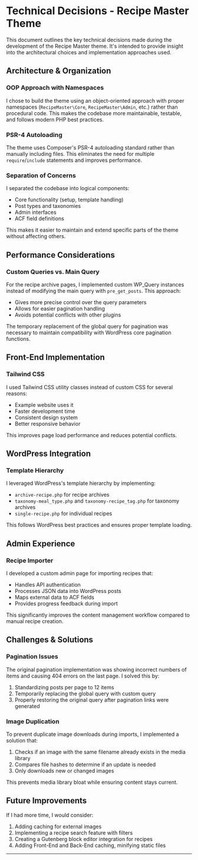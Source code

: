 # Technical Decisions - Recipe Master Theme

This document outlines the key technical decisions made during the development of the Recipe Master theme. It's intended to provide insight into the architectural choices and implementation approaches used.

## Architecture & Organization

### OOP Approach with Namespaces
I chose to build the theme using an object-oriented approach with proper namespaces (`RecipeMaster\Core`, `RecipeMaster\Admin`, etc.) rather than procedural code. This makes the codebase more maintainable, testable, and follows modern PHP best practices.

### PSR-4 Autoloading
The theme uses Composer's PSR-4 autoloading standard rather than manually including files. This eliminates the need for multiple `require`/`include` statements and improves performance.

### Separation of Concerns
I separated the codebase into logical components:
- Core functionality (setup, template handling)
- Post types and taxonomies
- Admin interfaces
- ACF field definitions

This makes it easier to maintain and extend specific parts of the theme without affecting others.

## Performance Considerations

### Custom Queries vs. Main Query
For the recipe archive pages, I implemented custom WP_Query instances instead of modifying the main query with `pre_get_posts`. This approach:
- Gives more precise control over the query parameters
- Allows for easier pagination handling
- Avoids potential conflicts with other plugins

The temporary replacement of the global query for pagination was necessary to maintain compatibility with WordPress core pagination functions.

## Front-End Implementation

### Tailwind CSS
I used Tailwind CSS utility classes instead of custom CSS for several reasons:
- Example website uses it
- Faster development time
- Consistent design system
- Better responsive behavior

This improves page load performance and reduces potential conflicts.

## WordPress Integration

### Template Hierarchy
I leveraged WordPress's template hierarchy by implementing:
- `archive-recipe.php` for recipe archives
- `taxonomy-meal_type.php` and `taxonomy-recipe_tag.php` for taxonomy archives
- `single-recipe.php` for individual recipes

This follows WordPress best practices and ensures proper template loading.

## Admin Experience

### Recipe Importer
I developed a custom admin page for importing recipes that:
- Handles API authentication
- Processes JSON data into WordPress posts
- Maps external data to ACF fields
- Provides progress feedback during import

This significantly improves the content management workflow compared to manual recipe creation.

## Challenges & Solutions

### Pagination Issues
The original pagination implementation was showing incorrect numbers of items and causing 404 errors on the last page. I solved this by:
1. Standardizing posts per page to 12 items
2. Temporarily replacing the global query with custom query
3. Properly restoring the original query after pagination links were generated

### Image Duplication
To prevent duplicate image downloads during imports, I implemented a solution that:
1. Checks if an image with the same filename already exists in the media library
2. Compares file hashes to determine if an update is needed
3. Only downloads new or changed images

This prevents media library bloat while ensuring content stays current.

## Future Improvements

If I had more time, I would consider:
1. Adding caching for external images
2. Implementing a recipe search feature with filters
3. Creating a Gutenberg block editor integration for recipes
4. Adding Front-End and Back-End caching, minifying static files

--- 